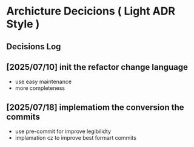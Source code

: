 # Archicture Decicions ( Light ADR Style )

## Decisions Log

## [2025/07/10] init the refactor change language
- use easy maintenance
- more completeness

## [2025/07/18] implematiom the conversion the commits
- use pre-commit for improve legibilidty
- implamation cz to improve best formart commits
